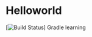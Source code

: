 # Helloworld
[![Build Status](https://www.travis-ci.org/RenegadeE/Helloworld.svg?branch=master)]
Gradle learning
